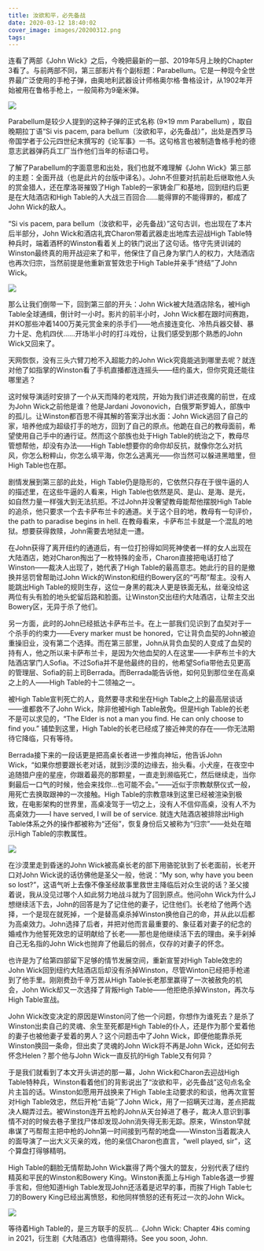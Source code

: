 ```yaml
---
title: 汝欲和平，必先备战
date: 2020-03-12 18:40:02
cover_image: images/20200312.png
tags:
---
```

连看了两部《John Wick》之后，今晚把最新的一部、2019年5月上映的Chapter 3看了。与前两部不同，第三部影片有个副标题：Parabellum。它是一种现今全世界最广泛使用的手枪子弹，由奥地利武器设计师格奥尔格·鲁格设计，从1902年开始被用在鲁格手枪上，一般简称为9毫米弹。

<image src='/images/20200312.png' class='img-fluid' /><br/>

Parabellum是较少人提到的这种子弹的正式名称 (9×19 mm Parabellum) ，取自晚期拉丁语“Si vis pacem, para bellum（汝欲和平，必先备战）”，出处是西罗马帝国学者于公元四世纪末撰写的《论军事》一书。这句格言也被制造鲁格手枪的德意志武器弹药兵工厂当作他们当年的标语口号。

了解了Parabellum的字面意思和出处，我们也就不难理解《John Wick》第三部的主题：全面开战（也是此片的台版中译名）。John不但要对抗前赴后继取他人头的赏金猎人，还在摩洛哥摧毁了High Table的一家铸金厂和基地，回到纽约后更是在大陆酒店和High Table的人大战三百回合……能得罪的不能得罪的，都成了John Wick的敌人。

“Si vis pacem, para bellum（汝欲和平，必先备战）”这句古训，也出现在了本片后半部分，John Wick和酒店礼宾Charon带着武器走出地库去迎战High Table特种兵时，端着酒杯的Winston看着关上的铁门说出了这句话。恪守先贤训诫的Winston最终真的用开战迎来了和平，他保住了自己身为掌门人的权力，大陆酒店也再次归宗，当然前提是他重新宣誓效忠于High Table并亲手“终结”了John Wick。

<image src='/images/20200312-1.png' class='img-fluid' /><br/>

那么让我们倒带一下，回到第三部的开头：John Wick被大陆酒店除名，被High Table全球通缉，倒计时一小时。影片的前半小时，John Wick都在跟时间赛跑，并KO那些冲着1400万美元赏金来的杀手们——地点接连变化、冷热兵器交替、暴力十足、危机四伏……开场半小时的打斗戏份，让我们感受到那个熟悉的John Wick又回来了。

天网恢恢，没有三头六臂刀枪不入超能力的John Wick究竟能逃到哪里去呢？就连对他了如指掌的Winston看了手机直播都连连摇头——纽约虽大，但你究竟还能往哪里逃？

这时候导演适时安排了一个从天而降的老戏院，开始为我们讲述夜魔的前世，在成为John Wick之前他是谁？他是Jardani Jovonovich，白俄罗斯罗姆人，部族中的孤儿。让Winston都百思不得其解的答案浮出水面：John Wick逃回了自己的家，培养他成为超级打手的地方，回到了自己的原点。他跪在自己的教母面前，希望使用自己手中的通行证。然而这个部族也处于High Table的统治之下，教母尽管想帮他，却没有办法——High Table想要你的命你却反抗，就像你怎么对抗风，你怎么粉粹山，你怎么填平海，你怎么逃离光——你当然可以躲进黑暗里，但High Table也在那。

剧情发展到第三部的此处，High Table仍是隐形的，它依然只存在于很牛逼的人的描述里，在这些牛逼的人看来，High Table也依然是风、是山、是海、是光，如自然力量一样强大到无法抗拒。不过John并没奢望教母能帮他摆脱High Table的追杀，他只要求一个去卡萨布兰卡的通道。关于这个目的地，教母有一句评价，the path to paradise begins in hell. 在教母看来，卡萨布兰卡就是一个混乱的地狱。想要获得救赎，John需要去地狱走一遭。

在John获得了离开纽约的通道后，有一位打扮得如同死神使者一样的女人出现在大陆酒店，她对Charon掏出了一枚特殊的金币，Charon直接把电话打给了Winston——裁决人出现了，她代表了High Table的最高意志。她此行的目的是撤换并惩罚曾帮助过John Wick的Winston和纽约Bowery区的“丐帮”帮主。没有人能跳出High Table的规则生存，这位一身黑的裁决人更是铁面无私，丝毫没给这两位有头有脸的地头蛇留后路和脸面。让Winston交出纽约大陆酒店，让帮主交出Bowery区，无异于杀了他们。

另一方面，此时的John已经抵达卡萨布兰卡。在上一部我们见识到了血契对于一个杀手的约束力——Every marker must be honored，它让背负血契的John被迫重操旧业，没有第二个选择。而在第三部里，John从背负血契的人变成了血契的持有人，他之所以来卡萨布兰卡，是因为欠他血契的人在这里——卡萨布兰卡的大陆酒店掌门人Sofia。不过Sofia并不是他最终的目的，他希望Sofia带他去见更高的管理层、Sofia的前上司Berrada。而Berrada能告诉他，如何见到那位坐在高桌之上的人——High Table的十二领袖之一。

被High Table宣判死亡的人，竟然要寻求和坐在High Table之上的最高层谈话——谁都救不了John Wick，除非他被High Table赦免。但是High Table的长老不是可以求见的，“The Elder is not a man you find. He can only choose to find you.” 铺垫到这里，High Table的长老已经成了接近神灵的存在——你无法期待它降临，只有等待。

Berrada接下来的一段话更是把高桌长者进一步推向神坛，他告诉John Wick，“如果你想要跟长老对话，就到沙漠的边缘去，抬头看。小犬座，在夜空中追随猎户座的星座，你跟着最亮的那颗星，一直走到濒临死亡，然后继续走，当你剩最后一口气的时候，他会来找你…也可能不会。”——近似于宗教献祭仪式一般，用死亡去换取跟神的一次接触。High Table的宗教意味到这里已经被渲染到极致，在电影架构的世界里，高桌凌驾于一切之上，没有人不信仰高桌，没有人不为高桌效力——I have served, I will be of service. 就连大陆酒店被排除出High Table体系之外的操作都被称为“还俗”，恢复身份后又被称为“归宗”——处处在暗示High Table的宗教属性。

<image src='/images/20200312-2.png' class='img-fluid' /><br/>

在沙漠里走到昏迷的John Wick被高桌长老的部下用骆驼驮到了长老面前，长老开口对John Wick说的话彷佛他是圣父一般，他说：“My son, why have you been so lost?”，这语气听上去像不像圣经故事里救世主降临后对众生说的话？圣父接着说，我从没见过哪个人如此努力地战斗就为了回到原点。他问ohn Wick为什么J想继续活下去，John的回答是为了记住他的妻子，记住他们。长老给了他两个选择，一个是现在就死掉，一个是替高桌杀掉Winston换他自己的命，并从此以后都为高桌效力。John选择了后者，并把对他而言最重要的、象征着对妻子的纪念的婚戒作为他誓死效忠的证明献给了长老——那也是他继续活下去的理由。亲手剁掉自己无名指的John Wick也抛弃了他最后的弱点，仅存的对妻子的怀念。

也许是为了给第四部留下足够的情节发展空间，重新宣誓对High Table效忠的John Wick回到纽约大陆酒店后却没有杀掉Winston，尽管Winton已经把手枪递到了他手里。刚刚费劲千辛万苦从High Table长老那里赢得了一次被赦免的机会，John Wick却又一次选择了背叛High Table——他拒绝杀掉Winston，再次与High Table宣战。

John Wick改变决定的原因是Winston问了他一个问题，你想作为谁死去？是杀了Winston出卖自己的灵魂、余生至死都是High Table的仆人，还是作为那个爱着他的妻子也被他妻子爱着的男人？这个问题击中了John Wick，即便他能靠杀死Winston换回一条命，但出卖了灵魂的John Wick将不再是John Wick，还如何去怀念Helen？那个他与John Wick一直反抗的High Table又有何异？

于是我们就看到了本文开头讲述的那一幕，John Wick和Charon去迎战High Table特种兵，Winston看着他们的背影说出了“汝欲和平，必先备战”这句点名全片主旨的话。Winston如愿用开战换来了High Table主动要求的和谈，他再次宣誓对High Table效忠，然后开枪“击毙”了John Wick，用了一招瞒天过海，差点把裁决人糊弄过去。被Winston连开五枪的John从天台掉进了巷子，裁决人意识到事情不对的时候去巷子里找尸体却发现John消失得无影无踪。原来，Winston早就串谋了丐帮帮主把中枪的John第一时间接到丐帮的地盘——Winston当着裁决人的面导演了一出大义灭亲的戏，他的亲信Charon也直言，“well played, sir”，这个算盘打得够精明。

High Table的翻脸无情帮助John Wick赢得了两个强大的盟友，分别代表了纽约精英和平民的Winston和Bowery King。Winston表面上与High Table各退一步握手言和，但他知道High Table发现John还活着是迟早的事，而挨了High Table七刀的Bowery King已经出离愤怒，和他同样愤怒的还有死过一次的John Wick。

<image src='/images/20200312-3.png' class='img-fluid' /><br/>

等待着High Table的，是三方联手的反抗…《John Wick: Chapter 4》is coming in 2021，衍生剧《大陆酒店》也值得期待。See you soon, John.